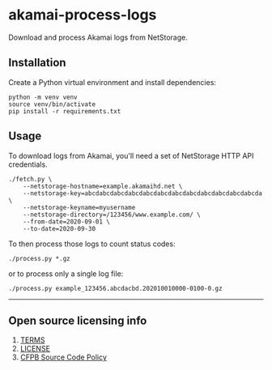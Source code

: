 # akamai-process-logs

Download and process Akamai logs from NetStorage.

## Installation

Create a Python virtual environment and install dependencies:

```
python -m venv venv
source venv/bin/activate
pip install -r requirements.txt
```

## Usage

To download logs from Akamai, you'll need a set of NetStorage HTTP API
credentials.

```
./fetch.py \
    --netstorage-hostname=example.akamaihd.net \
    --netstorage-key=abcdabcdabcdabcdabcdabcdabcdabcdabcdabcdabcdabcda \
    --netstorage-keyname=myusername
    --netstorage-directory=/123456/www.example.com/ \
    --from-date=2020-09-01 \
    --to-date=2020-09-30
```

To then process those logs to count status codes:

```
./process.py *.gz
```

or to process only a single log file:

```
./process.py example_123456.abcdacbd.202010010000-0100-0.gz
```

----

## Open source licensing info
1. [TERMS](TERMS.md)
2. [LICENSE](LICENSE)
3. [CFPB Source Code Policy](https://github.com/cfpb/source-code-policy/)
